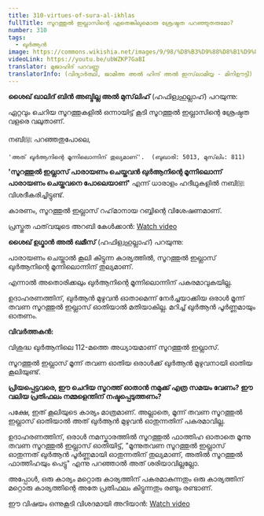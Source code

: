 ```yaml
---
title: 310-virtues-of-sura-al-ikhlas
fullTitle: സൂറത്തുൽ ഇഖ്ലാസിന്റെ ഏതെങ്കിലുമൊരു ശ്രേഷ്ഠത പറഞ്ഞുതരുമോ?
number: 310
tags:
  - ഖുർആൻ
image: https://commons.wikishia.net/images/9/98/%D8%B3%D9%88%D8%B1%D9%87_%D8%A7%D8%AE%D9%84%D8%A7%D8%B5.jpg
videoLink: https://youtu.be/ubWZKP7GaBI
translator: മുജാഹിദ് പറവണ്ണ
translatorInfo: (വിദ്യാർത്ഥി, ജാമിഅ അൽ ഹിന്ദ് അൽ ഇസ്‌ലാമിയ്യ - മിനിഊട്ടി)
---
```

**ശൈഖ് ഖാലിദ് ബിൻ അബ്ദില്ല അൽ മുസ്‌ലിഹ്** (ഹഫിള്വഹുല്ലാഹ്) പറയുന്നു: 

ഏറ്റവും ചെറിയ സൂറത്തുകളിൽ ഒന്നായിട്ട് കൂടി സൂറത്തുൽ ഇഖ്ലാസിന്റെ ശ്രേഷ്ഠത വളരെ വലുതാണ്. 

നബിﷺ പറഞ്ഞതുപോലെ,

`'അത് ഖുർആനിന്റെ മൂന്നിലൊന്നിന് തുല്യമാണ്'. 
(ബുഖാരി: 5013, മുസ്‌ലിം: 811)`

**'സൂറത്തുൽ ഇഖ്ലാസ് പാരായണം ചെയ്തവൻ ഖുർആനിന്റെ മൂന്നിലൊന്ന് പാരായണം ചെയ്തവനെ പോലെയാണ്'** എന്ന് ധാരാളം ഹദീഥുകളിൽ നബിﷺ വിശദീകരിച്ചിട്ടുണ്ട്.

കാരണം, സൂറത്തുൽ ഇഖ്ലാസ് റഹ്‌മാനായ റബ്ബിന്റെ വിശേഷണമാണ്. 

പ്രസ്തുത ഫത്‌വയുടെ അറബി കേൾക്കാൻ: [ Watch video](https://youtu.be/7-RVhG30i2U)

**ശൈഖ് ഉഥ്മാൻ അൽ ഖമീസ്** (ഹഫിള്വഹുല്ലാഹ്) പറയുന്നു: 

പാരായണം ചെയ്താൽ കൂലി കിട്ടുന്ന കാര്യത്തിൽ, സൂറത്തുൽ ഇഖ്ലാസ് ഖുർആനിന്റെ മൂന്നിലൊന്നിന് തുല്യമാണ്.

എന്നാൽ അതൊരിക്കലും ഖുർആനിന്റെ മൂന്നിലൊന്നിന് പകരമാവുകയില്ല. 

ഉദാഹരണത്തിന്, ഖുർആൻ മുഴുവൻ ഓതാമെന്ന് നേർച്ചയാക്കിയ ഒരാൾ മൂന്ന് തവണ സൂറത്തുൽ ഇഖ്ലാസ് ഓതിയാൽ മതിയാകില്ല. മറിച്ച് ഖുർആൻ പൂർണ്ണമായും ഓതണം. 

**വിവർത്തകൻ:**

വിശുദ്ധ ഖുർആനിലെ  112-മത്തെ അധ്യായമാണ് സൂറത്തുൽ ഇഖ്ലാസ്.

സൂറത്തുൽ ഇഖ്ലാസ് മൂന്ന് തവണ ഓതിയ ഒരാൾക്ക് ഖുർആൻ മുഴുവനായി ഓതിയ കൂലിയുണ്ട്.

**പ്രിയപ്പെട്ടവരെ, ഈ ചെറിയ സൂറത്ത് ഓതാൻ നമുക്ക് എത്ര സമയം വേണം? ഈ വലിയ പ്രതിഫലം നമ്മളെന്തിന് നഷ്ടപ്പെടുത്തണം?**

പക്ഷേ, ഇത് കൂലിയുടെ കാര്യം മാത്രമാണ്. അല്ലാതെ, മൂന്ന് തവണ സൂറത്തുൽ ഇഖ്ലാസ് ഓതിയാൽ അത് ഖുർആൻ മുഴുവൻ ഓതുന്നതിന് പകരമാവില്ല. 

ഉദാഹരണത്തിന്, ഒരാൾ നമസ്കാരത്തിൽ സൂറത്തുൽ ഫാത്തിഹ ഓതാതെ മൂന്നു തവണ സൂറത്തുൽ ഇഖ്ലാസ് ഓതിയിട്ട്, "മൂന്നുതവണ സൂറത്തുൽ ഇഖ്ലാസ് ഓതുന്നത് ഖുർആൻ പൂർണ്ണമായി ഓതുന്നതിന് തുല്യമാണ്, അതിൽ സൂറത്തുൽ ഫാത്തിഹയും പെട്ടു" എന്നു പറഞ്ഞാൽ അത് ശരിയാവില്ലല്ലോ.

അപ്പോൾ, ഒരു കാര്യം മറ്റൊരു കാര്യത്തിന് പകരമാകുന്നതും ഒരു കാര്യത്തിന് മറ്റൊരു കാര്യത്തിന്റെ അതേ പ്രതിഫലം കിട്ടുന്നതും രണ്ടും രണ്ടാണ്.

ഈ വിഷയം ഒന്നുകൂടി വിശദമായി അറിയാൻ: [Watch video](https://youtu.be/wa3gSIT8c8I)